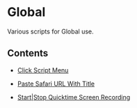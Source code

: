 # Global
Various scripts for Global use.

## Contents

- [Click Script Menu](./Click%20Script%20Menu.applescript)
- [Paste Safari URL With Title](./Paste%20Safari%20URL%20With%20Title.applescript)
- [Start|Stop Quicktime Screen Recording](./Start|Stop%20Quicktime%20Screen%20Recording.applescript)
